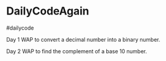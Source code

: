 # DailyCodeAgain
#dailycode

Day 1
WAP to convert a decimal number into a binary number.

Day 2
WAP to find the complement of a base 10 number.
